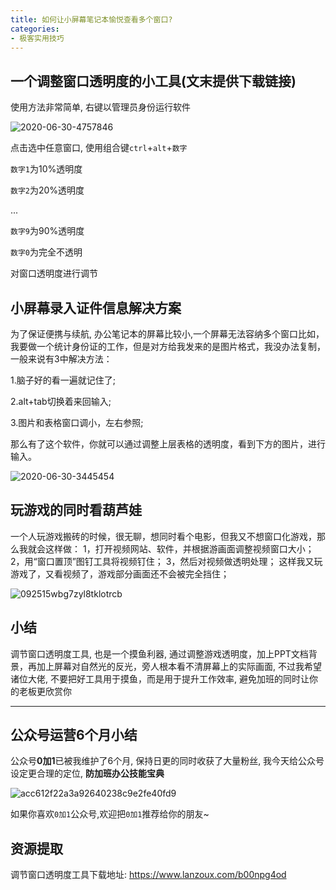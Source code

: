 ```yaml
---
title: 如何让小屏幕笔记本愉悦查看多个窗口?
categories:
- 极客实用技巧
---
```




## 一个调整窗口透明度的小工具(文末提供下载链接)



使用方法非常简单, 右键以管理员身份运行软件

![2020-06-30-4757846](https://v2fy.com/asset/0i/jikemiji/jikemiji-md/kr-000060.assets/2020-06-30-4757846.png)

 

点击选中任意窗口, 使用组合键`ctrl`+`alt`+`数字` 

`数字1`为10%透明度

`数字2`为20%透明度

...

`数字9`为90%透明度

`数字0`为完全不透明



对窗口透明度进行调节

## 小屏幕录入证件信息解决方案

为了保证便携与续航, 办公笔记本的屏幕比较小,一个屏幕无法容纳多个窗口比如，我要做一个统计身份证的工作，但是对方给我发来的是图片格式，我没办法复制，一般来说有3中解决方法：

1.脑子好的看一遍就记住了;

2.alt+tab切换着来回输入;

3.图片和表格窗口调小，左右参照;

那么有了这个软件，你就可以通过调整上层表格的透明度，看到下方的图片，进行输入。

![2020-06-30-3445454](https://v2fy.com/asset/0i/jikemiji/jikemiji-md/kr-000060.assets/2020-06-30-3445454.png)



##  玩游戏的同时看葫芦娃

一个人玩游戏搬砖的时候，很无聊，想同时看个电影，但我又不想窗口化游戏，那么我就会这样做：
1，打开视频网站、软件，并根据游画面调整视频窗口大小；
2，用“窗口置顶”图钉工具将视频钉住；
3，然后对视频做透明处理；
这样我又玩游戏了，又看视频了，游戏部分画面还不会被完全挡住；

![092515wbg7zyl8tklotrcb](https://v2fy.com/asset/0i/jikemiji/jikemiji-md/kr-000060.assets/092515wbg7zyl8tklotrcb.jpg)



## 小结

调节窗口透明度工具, 也是一个摸鱼利器, 通过调整游戏透明度，加上PPT文档背景，再加上屏幕对自然光的反光，旁人根本看不清屏幕上的实际画面, 不过我希望诸位大佬, 不要把好工具用于摸鱼，而是用于提升工作效率, 避免加班的同时让你的老板更欣赏你







---



## 公众号运营6个月小结



公众号**0加1**已被我维护了6个月, 保持日更的同时收获了大量粉丝, 我今天给公众号设定更合理的定位, **防加班办公技能宝典**

![acc612f22a3a92640238c9e2fe40fd9](https://v2fy.com/asset/0i/jikemiji/jikemiji-md/kr-000060.assets/acc612f22a3a92640238c9e2fe40fd9.jpg)



如果你喜欢`0加1`公众号,欢迎把`0加1`推荐给你的朋友~





## 资源提取



调节窗口透明度工具下载地址: https://www.lanzoux.com/b00npg4od


